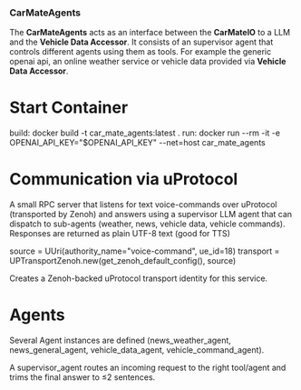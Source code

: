 ### CarMateAgents

The **CarMateAgents** acts as an interface between the **CarMateIO** to a LLM and the **Vehicle Data Accessor**. It consists of an supervisor agent that controls different agents using them as tools. For example the generic openai api, an online weather service or vehicle data provided via **Vehicle Data Accessor**.

# Start Container
build: docker build -t car_mate_agents:latest .
run: docker run --rm -it -e OPENAI_API_KEY="$OPENAI_API_KEY" --net=host car_mate_agents

# Communication via uProtocol

A small RPC server that listens for text voice-commands over uProtocol (transported by Zenoh) and answers using a supervisor LLM agent that can dispatch to sub-agents (weather, news, vehicle data, vehicle commands). Responses are returned as plain UTF-8 text (good for TTS)

source = UUri(authority_name="voice-command", ue_id=18)
transport = UPTransportZenoh.new(get_zenoh_default_config(), source)

Creates a Zenoh-backed uProtocol transport identity for this service.

# Agents

Several Agent instances are defined (news_weather_agent, news_general_agent, vehicle_data_agent, vehicle_command_agent).

A supervisor_agent routes an incoming request to the right tool/agent and trims the final answer to ≤2 sentences.

